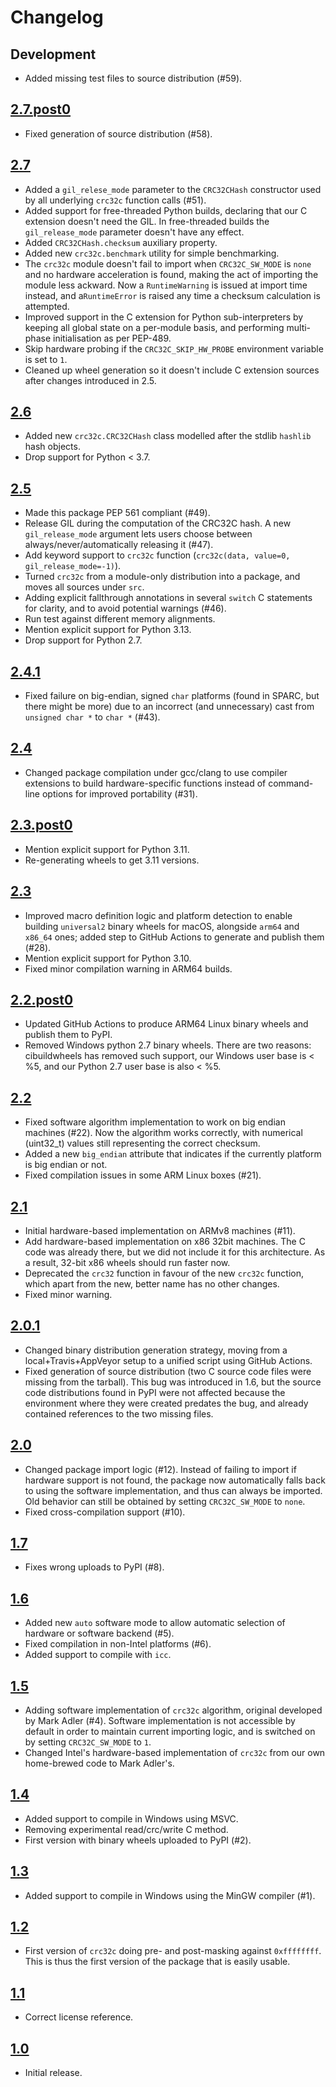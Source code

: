 # Changelog

## Development

* Added missing test files to source distribution (#59).

## [2.7.post0]

* Fixed generation of source distribution (#58).

## [2.7]

* Added a `gil_relese_mode` parameter to the `CRC32CHash` constructor
  used by all underlying `crc32c` function calls (#51).
* Added support for free-threaded Python builds,
  declaring that our C extension doesn't need the GIL.
  In free-threaded builds the `gil_release_mode` parameter doesn't have any effect.
* Added `CRC32CHash.checksum` auxiliary property.
* Added new ``crc32c.benchmark`` utility for simple benchmarking.
* The ``crc32c`` module doesn't fail to import when ``CRC32C_SW_MODE`` is ``none``
  and no hardware acceleration is found,
  making the act of importing the module less ackward.
  Now a ``RuntimeWarning`` is issued at import time instead,
  and a``RuntimeError`` is raised any time
  a checksum calculation is attempted.
* Improved support in the C extension for Python sub-interpreters
  by keeping all global state on a per-module basis,
  and performing multi-phase initialisation as per PEP-489.
* Skip hardware probing if the `CRC32C_SKIP_HW_PROBE` environment variable
  is set to `1`.
* Cleaned up wheel generation so it doesn't include
  C extension sources after changes introduced in 2.5.

## [2.6]

* Added new `crc32c.CRC32CHash` class
  modelled after the stdlib `hashlib` hash objects.
* Drop support for Python < 3.7.

## [2.5]

* Made this package PEP 561 compliant (#49).
* Release GIL during the computation of the CRC32C hash. A new `gil_release_mode` argument lets users choose between always/never/automatically releasing it (#47).
* Add keyword support to `crc32c` function (`crc32c(data, value=0, gil_release_mode=-1)`).
* Turned ``crc32c`` from a module-only distribution into a package,
  and moves all sources under `src`.
* Adding explicit fallthrough annotations
  in several ``switch`` C statements
  for clarity, and to avoid potential warnings (#46).
* Run test against different memory alignments.
* Mention explicit support for Python 3.13.
* Drop support for Python 2.7.

## [2.4.1]

* Fixed failure on big-endian, signed ``char`` platforms
  (found in SPARC, but there might be more)
  due to an incorrect (and unnecessary) cast
  from ``unsigned char *`` to ``char *`` (#43).

## [2.4]

* Changed package compilation under gcc/clang
  to use compiler extensions to build hardware-specific functions
  instead of command-line options
  for improved portability (#31).

## [2.3.post0]

* Mention explicit support for Python 3.11.
* Re-generating wheels to get 3.11 versions.

## [2.3]

* Improved macro definition logic and platform detection
  to enable building ``universal2`` binary wheels for macOS,
  alongside ``arm64`` and ``x86_64`` ones;
  added step to GitHub Actions to generate and publish them (#28).
* Mention explicit support for Python 3.10.
* Fixed minor compilation warning in ARM64 builds.

## [2.2.post0]

* Updated GitHub Actions
  to produce ARM64 Linux binary wheels
  and publish them to PyPI.
* Removed Windows python 2.7 binary wheels.
  There are two reasons:
  cibuildwheels has removed such support,
  our Windows user base is < %5,
  and our Python 2.7 user base is also < %5.

## [2.2]

* Fixed software algorithm implementation
  to work on big endian machines (#22).
  Now the algorithm works correctly,
  with numerical (uint32_t) values
  still representing the correct checksum.
* Added a new ``big_endian`` attribute
  that indicates if the currently platform
  is big endian or not.
* Fixed compilation issues in some ARM Linux boxes (#21).

## [2.1]

* Initial hardware-based implementation
  on ARMv8 machines (#11).
* Add hardware-based implementation
  on x86 32bit machines.
  The C code was already there,
  but we did not include it for this architecture.
  As a result,
  32-bit x86 wheels should run faster now.
* Deprecated the ``crc32`` function
  in favour of the new ``crc32c`` function,
  which apart from the new, better name
  has no other changes.
* Fixed minor warning.

## [2.0.1]

* Changed binary distribution generation strategy,
  moving from a local+Travis+AppVeyor setup
  to a unified script using GitHub Actions.
* Fixed generation of source distribution
  (two C source code files were missing from the tarball).
  This bug was introduced in 1.6,
  but the source code distributions found in PyPI
  were not affected
  because the environment where they were created
  predates the bug,
  and already contained references to the two missing files.

## [2.0]

* Changed package import logic (#12).
  Instead of failing to import
  if hardware support is not found,
  the package now automatically falls back
  to using the software implementation,
  and thus can always be imported.
  Old behavior can still be obtained
  by setting ``CRC32C_SW_MODE`` to ``none``.
* Fixed cross-compilation support (#10).

## [1.7]

* Fixes wrong uploads to PyPI (#8).

## [1.6]

* Added new ``auto`` software mode to allow automatic selection
  of hardware or software backend (#5).
* Fixed compilation in non-Intel platforms (#6).
* Added support to compile with ``icc``.

## [1.5]

* Adding software implementation of ``crc32c`` algorithm,
  original developed by Mark Adler (#4).
  Software implementation is not accessible by default
  in order to maintain current importing logic,
  and is switched on by setting ``CRC32C_SW_MODE`` to ``1``.
* Changed Intel's hardware-based implementation of ``crc32c``
  from our own home-brewed code to Mark Adler's.

## [1.4]

* Added support to compile in Windows using MSVC.
* Removing experimental read/crc/write C method.
* First version with binary wheels uploaded to PyPI (#2).

## [1.3]

* Added support to compile in Windows using the MinGW compiler (#1).

## [1.2]

* First version of ``crc32c`` doing pre- and post-masking
  against ``0xffffffff``.
  This is thus the first version of the package
  that is easily usable.

## [1.1]

* Correct license reference.

## [1.0]

* Initial release.

[1.0]: https://github.com/ICRAR/crc32c/releases/tag/v1.0
[1.1]: https://github.com/ICRAR/crc32c/releases/tag/v1.1
[1.2]: https://github.com/ICRAR/crc32c/releases/tag/v1.2
[1.3]: https://github.com/ICRAR/crc32c/releases/tag/v1.3
[1.4]: https://github.com/ICRAR/crc32c/releases/tag/v1.4
[1.5]: https://github.com/ICRAR/crc32c/releases/tag/v1.5
[1.6]: https://github.com/ICRAR/crc32c/releases/tag/v1.6
[1.7]: https://github.com/ICRAR/crc32c/releases/tag/v1.7
[2.0]: https://github.com/ICRAR/crc32c/releases/tag/v2.0
[2.0.1]: https://github.com/ICRAR/crc32c/releases/tag/v2.0.1
[2.1]: https://github.com/ICRAR/crc32c/releases/tag/v2.1
[2.2]: https://github.com/ICRAR/crc32c/releases/tag/v2.2
[2.2.post0]: https://github.com/ICRAR/crc32c/releases/tag/v2.2.post0
[2.3]: https://github.com/ICRAR/crc32c/releases/tag/v2.3
[2.3.post0]: https://github.com/ICRAR/crc32c/releases/tag/v2.3.post0
[2.4]: https://github.com/ICRAR/crc32c/releases/tag/v2.4
[2.4.1]: https://github.com/ICRAR/crc32c/releases/tag/v2.4.1
[2.5]: https://github.com/ICRAR/crc32c/releases/tag/v2.5
[2.6]: https://github.com/ICRAR/crc32c/releases/tag/v2.6
[2.7]: https://github.com/ICRAR/crc32c/releases/tag/v2.7
[2.7.post0]: https://github.com/ICRAR/crc32c/releases/tag/v2.7.post0
